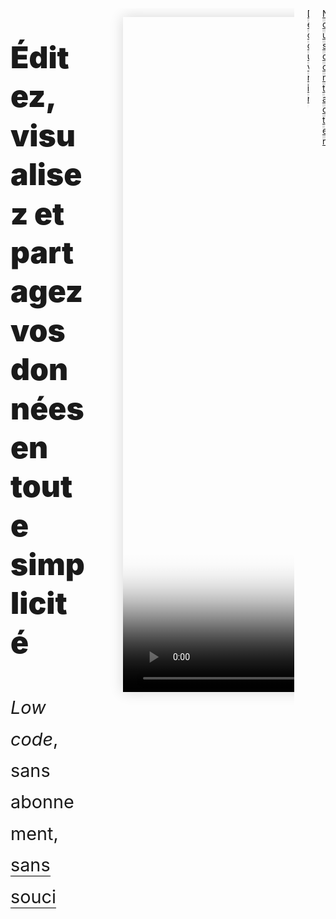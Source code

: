 <div
  style="">
  <div
    class="columns is-8 mb-6 px-3 py-0 is-centered is-align-items-center is-multiline">
    <!-- CATCHPHRASE -->
    <div class="column is-10 my-6 is-full-touch">
      <p
        class="title has-text-centered mb-0 pt-0 pb-2"
        style="font-weight: 900; line-height: 1.3; font-size: 3rem;">
        Éditez, visualisez et partagez 
        <br class="is-hidden-touch">
        vos données
        en toute simplicité
      </p>
      <p
        class="subtitle has-text-centered has-text-grey mb-0 is-hidden-touch"
        style="font-weight: 400; line-height: 1.75; font-size: 1.8rem;"
        id="video-presentation-top">
        <span>
          <i>Low code</i>,
        </span>
        <span>
          sans abonnement,
        </span>
        <span
          style="border-bottom: 1px solid black;">
          sans souci
        </span>
        <!-- <figure class="is-hidden-desktop mt-6">
          <img
            class="image"
            src="https://raw.githubusercontent.com/multi-coop/datami-website-content/main/images/screenshots/gitfile-csv-preview-map-01.png"
            alt="MULTIFILES WIDGET"/>
        </figure> -->
      </p>
    </div>
    <div class="column is-10 is-full-touch py-0 has-text-centered">
      <a href="#video-presentation-top">
        <figure
          class="image mx-0 pt-0 my-0">
          <video
            id="datami-video-presentation"
            width="1920"
            height="1080"
            style="box-shadow: 0 0 20px #D7D7D7;"
            poster="https://raw.githubusercontent.com/multi-coop/datami-website-content/images/logos/logo-DATAMI-rect-colors-03.png"
            controls>
            <source
              src="http://localhost:8800/statics/videos/DATAMI_PRESENTATION-FR.mp4"
              type="video/mp4">
            <!-- <source
              src="https://raw.githubusercontent.com/multi-coop/datami-website-content/julien-video/videos/DATAMI_PRESENTATION-FR.mp4"
              type="video/mp4"> -->
          </video>
        </figure>
      </a>
    </div>
    <div class="column is-10 mt-4 is-full-touch">
      <div class="columns">
        <div class="column is-6">
          <a
            href="#section-landing-simplify"
            class="button is-dark is-large is-fullwidth"
            type="button"
            style="box-shadow: -5px 5px 5px #D7D7D7">
            <span class="has-text-white">
              <span>
                Découvrir
              </span>
            </span>
          </a>
        </div>
        <div class="column is-6">
          <a
            href="mailto:contact@multi.coop"
            class="button is-dark is-large is-fullwidth"
            type="button"
            style="box-shadow: -5px 5px 5px #D7D7D7">
            <span class="has-text-white">
              <span>
                Nous contacter
              </span>
            </span>
          </a>
        </div>
      </div>
    </div>
    <!-- <div class="column is-6 pl-6">
      <article
        class="notification has-background-white-ter px-0 py-0"
        style="box-shadow: 0 0 20px #D7D7D7;">
        <div
          class="content is-hidden-touch"
          style="
            width: 50vw;
            height: 100%;
            min-height: 50vh;
            background-image: url('https://raw.githubusercontent.com/multi-coop/datami-website-content/main/images/screenshots/gitfile-csv-preview-map-01.png');
            background-size: cover;
            background-repeat: no-repeat;
            background-position: 0% 0%;">
        </div>
      </article> -->
    </div>
  </div>
</div>
